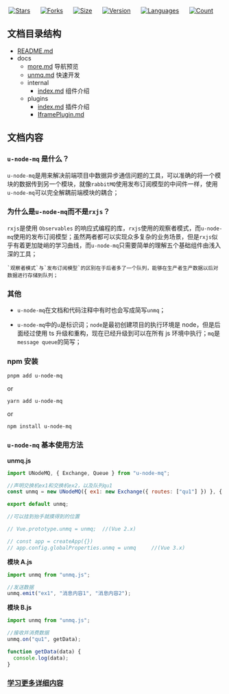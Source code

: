 <!-- https://duotones.co/ -->
<p align="center">
  <a href="https://github.com/Juaoie/u-node-mq" style="margin-right:20px"><img src="https://img.shields.io/github/stars/Juaoie/u-node-mq?labelColor=11245E&color=DC4379&logo=github" alt="Stars"></a>
  <a href="https://github.com/Juaoie/u-node-mq" style="margin-right:20px"><img src="https://img.shields.io/github/forks/Juaoie/u-node-mq?labelColor=290900&color=FFEFB3&logo=github" alt="Forks"></a>
   <a href="https://github.com/Juaoie/u-node-mq" style="margin-right:20px"><img src="https://img.shields.io/github/languages/code-size/Juaoie/u-node-mq?labelColor=682218&color=F8BE3D&logo=github" alt="Size"></a>
  <a href="https://github.com/Juaoie/u-node-mq" style="margin-right:20px"><img src="https://img.shields.io/npm/v/u-node-mq?labelColor=00007E&color=6AFF7F&logo=npm" alt="Version"></a>
  <a href="https://github.com/Juaoie/u-node-mq" style="margin-right:20px"><img src="https://img.shields.io/github/languages/top/Juaoie/u-node-mq?labelColor=01AB6D&color=FBF019&logo=TypeScript&logoColor=FDD9E2" alt="Languages"></a>
  <a href="https://github.com/Juaoie/u-node-mq" style="margin-right:20px"><img src="https://img.shields.io/github/license/Juaoie/u-node-mq?labelColor=7F01D3&color=01DBFE" alt="Count"></a>
</p>

## 文档目录结构

- [README.md](./README.md)
- docs
  - [more.md](./docs/more.md) 导航预览
  - [unmq.md](./docs/unmq.md) 快速开发
  - internal
    - [index.md](./docs/internal/index.md) 组件介绍
  - plugins
    - [index.md](./docs/plugins/index.md) 插件介绍
    - [IframePlugin.md](./docs/plugins/IframePlugin.md)

## 文档内容

### `u-node-mq` 是什么？

`u-node-mq`是用来解决前端项目中数据异步通信问题的工具，可以准确的将一个模块的数据传到另一个模块，就像`rabbitMQ`使用发布订阅模型的中间件一样，使用`u-node-mq`可以完全解耦前端模块的耦合；

### 为什么是`u-node-mq`而不是`rxjs`？

`rxjs`是使用 `Observables` 的响应式编程的库，`rxjs`使用的观察者模式，而`u-node-mq`使用的发布订阅模型；虽然两者都可以实现众多复杂的业务场景，但是`rxjs`似乎有着更加陡峭的学习曲线，而`u-node-mq`只需要简单的理解五个基础组件由浅入深的工具；

    `观察者模式`与`发布订阅模型`的区别在于后者多了一个队列，能够在生产者生产数据以后对数据进行存储到队列；

### 其他

- `u-node-mq`在文档和代码注释中有时也会写成简写`unmq`；

- `u-node-mq`中的`u`是标识词；`node`是最初创建项目的执行环境是 node，但是后面经过使用 ts 升级和重构，现在已经升级到可以在所有 js 环境中执行；`mq`是`message queue`的简写；

### npm 安装

`pnpm add u-node-mq`

or

`yarn add u-node-mq`

or

`npm install u-node-mq`

### `u-node-mq` 基本使用方法

**unmq.js**

```javascript
import UNodeMQ, { Exchange, Queue } from "u-node-mq";

//声明交换机ex1和交换机ex2，以及队列qu1
const unmq = new UNodeMQ({ ex1: new Exchange({ routes: ["qu1"] }) }, { qu1: new Queue() });

export default unmq;

//可以挂到抬手就摸得到的位置

// Vue.prototype.unmq = unmq;  //(Vue 2.x)

// const app = createApp({})
// app.config.globalProperties.unmq = unmq     //(Vue 3.x)
```

**模块 A.js**

```javascript
import unmq from "unmq.js";

//发送数据
unmq.emit("ex1", "消息内容1", "消息内容2");
```

**模块 B.js**

```javascript
import unmq from "unmq.js";

//接收并消费数据
unmq.on("qu1", getData);

function getData(data) {
  console.log(data);
}
```

### [学习更多详细内容](./docs//more.md)
